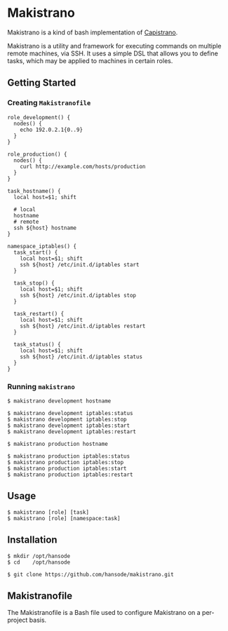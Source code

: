 Makistrano
==========

Makistrano is a kind of bash implementation of [Capistrano](https://github.com/capistrano/capistrano).

Makistrano is a utility and framework for executing commands on multiple remote machines, via SSH.
It uses a simple DSL that allows you to define tasks, which may be applied to machines in certain roles.

Getting Started
---------------

### Creating `Makistranofile`

```
role_development() {
  nodes() {
    echo 192.0.2.1{0..9}
  }
}

role_production() {
  nodes() {
    curl http://example.com/hosts/production
  }
}

task_hostname() {
  local host=$1; shift

  # local
  hostname
  # remote
  ssh ${host} hostname
}

namespace_iptables() {
  task_start() {
    local host=$1; shift
    ssh ${host} /etc/init.d/iptables start
  }

  task_stop() {
    local host=$1; shift
    ssh ${host} /etc/init.d/iptables stop
  }

  task_restart() {
    local host=$1; shift
    ssh ${host} /etc/init.d/iptables restart
  }

  task_status() {
    local host=$1; shift
    ssh ${host} /etc/init.d/iptables status
  }
}
```

### Running `makistrano`

```
$ makistrano development hostname

$ makistrano development iptables:status
$ makistrano development iptables:stop
$ makistrano development iptables:start
$ makistrano development iptables:restart
```

```
$ makistrano production hostname

$ makistrano production iptables:status
$ makistrano production iptables:stop
$ makistrano production iptables:start
$ makistrano production iptables:restart
```

Usage
-----

```
$ makistrano [role] [task]
$ makistrano [role] [namespace:task]
```

Installation
------------

```
$ mkdir /opt/hansode
$ cd    /opt/hansode

$ git clone https://github.com/hansode/makistrano.git
```

Makistranofile
--------------

The Makistranofile is a Bash file used to configure Makistrano on a per-project basis.
